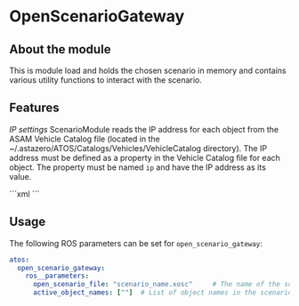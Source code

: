 # OpenScenarioGateway

## About the module
This is module load and holds the chosen scenario in memory and contains various utility functions to interact with the scenario. 

## Features

*IP settings* 
ScenarioModule reads the IP address for each object from the ASAM Vehicle Catalog file (located in the ~/.astazero/ATOS/Catalogs/Vehicles/VehicleCatalog directory).
The IP address must be defined as a property in the Vehicle Catalog file for each object. The property must be named `ip` and have the IP address as its value.

´´´xml
<Properties>
    <Property name="ip" value="127.0.0.1"/>
</Properties>
´´´

## Usage

The following ROS parameters can be set for `open_scenario_gateway`:
```yaml
atos:
  open_scenario_gateway:
    ros__parameters:
      open_scenario_file: "scenario_name.xosc"     # The name of the scenario to open. Located in the ~/.astazero/ATOS/osc directory.
      active_object_names: [""]  # List of object names in the scenario that should be active. A single empty string will activate all objects.
```
